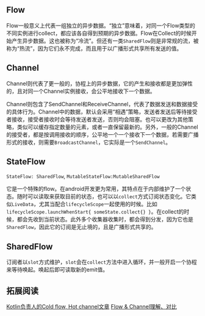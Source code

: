 ## Flow

Flow一般意义上代表一组独立的异步数据。“独立”意味着，对同一个Flow类型的不同实例进行collect，都应该各自得到预期的异步数据。Flow在Collect的时候开始产生异步数据。这也被称为“冷流”。但还有一类`SharedFlow`则是非常规的流，被称为“热流”，因为它们永不完成，而且用于以广播形式共享所有发送的值。

## Channel

Channel则代表了更一般的，协程上的异步数据，它的产生和接收都是更加弹性的，且对同一个Channel实例接收，会公平地接收下一个数据。

Channel则包含了SendChannel和ReceiveChannel，代表了数据发送和数据接受的具体行为。Channel中的数据，默认会采用“相遇”策略，发送者发送后等待接受者接收，接受者接收时会等待发送者发送，否则均会阻塞。也可以更改为其他策略，类似可以缓存指定数量的元素，或者一直保留最新的。另外，一般的Channel的接受者，都是按调用接收的顺序，公平地一个一个接收下一个数据，若需要广播形式的接收，则需要`BroadcastChannel`，它实际是一个`SendChannel`。

## StateFlow

`StateFlow: SharedFlow`, `MutableStateFlow:MutableSharedFlow`

它是一个特殊的flow。在android开发更为常用，其特点在于内部维护了一个状态。随时可以读取来获取目前的状态，也可以以`collect`方式订阅状态变化。它类似`LiveData`，尤其当配合`lifecycleScope`一起使用的时候。比如`lifecycleScope.launchWhenStart{ someState.collect{} }`。在collect的时候，都会先收到当前状态。此外多个收集器收集时，都会得到分发，因为它也是`SharedFlow`，因此它的订阅是无止境的，且是广播形式共享的。

## SharedFlow

订阅者以`slot`方式维护，`slot`会在`collect`方法中进入循环，并一般开启一个协程来等待唤起。唤起后即可读取新的emit值。

## 拓展阅读

[Kotlin负责人的Cold flow, Hot channel文章](https://elizarov.medium.com/cold-flows-hot-channels-d74769805f9)
[Flow & Channel理解、对比](https://proandroiddev.com/going-deep-on-flows-channels-part-1-streams-5ae8b8491ac4)